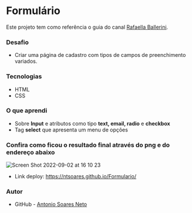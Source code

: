 # Formulário

Este projeto tem como referência o guia do canal [Rafaella Ballerini](https://youtu.be/wwqOJ2o84S4).

### Desafio

* Criar uma página de cadastro com tipos de campos de preenchimento variados.

### Tecnologias

* HTML
* CSS

### O que aprendi

* Sobre <strong>Input</strong> e atributos como tipo <strong>text, email, radio</strong> e <strong>checkbox</strong>
* Tag <strong>select</strong> que apresenta um menu de opções

### Confira como ficou o resultado final através do png e do endereço abaixo

![Screen Shot 2022-09-02 at 16 10 23](https://user-images.githubusercontent.com/86579155/188222487-857231bd-02fd-4192-87a8-1a6dcef30d36.png)

* Link deploy: https://ntsoares.github.io/Formulario/

### Autor

- GitHub - [Antonio Soares Neto](https://github.com/NtSoares)

